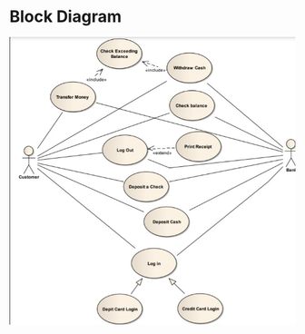 
# Block Diagram
![block diagram](https://github.com/ChallaSwet/Lets_Begin/blob/931fec2fa07a16a36a618b0e68a23c7bab238470/2_Architecture/block%20diagram/block%20diagram.jpeg)
